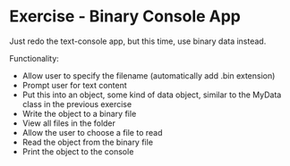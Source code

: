 # Exercise - Binary Console App

Just redo the text-console app, but this time, use binary data instead.

Functionality:

- Allow user to specify the filename (automatically add .bin extension)
- Prompt user for text content
- Put this into an object, some kind of data object, similar to the MyData class in the previous exercise
- Write the object to a binary file
- View all files in the folder
- Allow the user to choose a file to read
- Read the object from the binary file
- Print the object to the console
